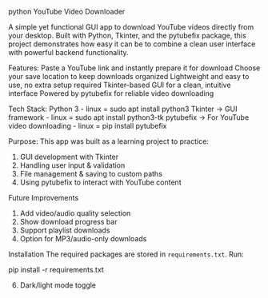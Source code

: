 python YouTube Video Downloader

A simple yet functional GUI app to download YouTube videos directly from your desktop. Built with Python, Tkinter, and the pytubefix package, this project demonstrates how easy it can be to combine a clean user interface with powerful backend functionality.

Features:
Paste a YouTube link and instantly prepare it for download
Choose your save location to keep downloads organized
Lightweight and easy to use, no extra setup required
Tkinter-based GUI for a clean, intuitive interface
Powered by pytubefix for reliable video downloading

Tech Stack:
Python 3 - linux = sudo apt install python3
Tkinter → GUI framework - linux = sudo apt install python3-tk
pytubefix → For YouTube video downloading - linux = pip install pytubefix

Purpose: This app was built as a learning project to practice:

1. GUI development with Tkinter
2. Handling user input & validation
3. File management & saving to custom paths
4. Using pytubefix to interact with YouTube content

Future Improvements
1. Add video/audio quality selection
2. Show download progress bar
3. Support playlist downloads
4. Option for MP3/audio-only downloads


Installation
The required packages are stored in `requirements.txt`. Run:

pip install -r requirements.txt

6. Dark/light mode toggle
